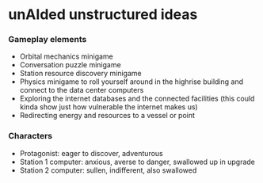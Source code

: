 # unAIded unstructured ideas

### Gameplay elements
- Orbital mechanics minigame
- Conversation puzzle minigame
- Station resource discovery minigame
- Physics minigame to roll yourself around in the highrise building and connect to the data center computers
- Exploring the internet databases and the connected facilities (this could kinda show just how vulnerable the internet makes us)
- Redirecting energy and resources to a vessel or point

### Characters
- Protagonist: eager to discover, adventurous
- Station 1 computer: anxious, averse to danger, swallowed up in upgrade
- Station 2 computer: sullen, indifferent, also swallowed
